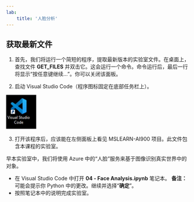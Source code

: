 ```yaml
---
lab:
    title: '人脸分析'
---
```


## 获取最新文件 

1. 首先，我们将运行一个简短的程序，提取最新版本的实验室文件。在桌面上，查找文件 **GET_FILES** 并双击它。这会运行一个命令。命令运行后，最后一行将显示“按任意键继续…”。你可以关闭该面板。

2.  启动 Visual Studio Code（程序图标固定在底部任务栏上）。 

![Visual Studio Code 图标](./images/vscode.jpg)

3. 打开该程序后，应该能在左侧面板上看见 MSLEARN-AI900 项目。此文件包含本课程的实验室。 

早本实验室中，我们将使用 Azure 中的“人脸”服务来基于图像识别真实世界中的对象。

-  在 Visual Studio Code 中打开 **04 - Face Analysis.ipynb** 笔记本。
    **备注：** 可能会提示你 Python 中的更改。继续并选择“**确定**”。
-  按照笔记本中的说明完成实验室。
